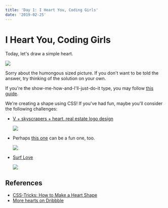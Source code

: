 ```yaml
---
title: 'Day 1: I Heart You, Coding Girls'
date: '2019-02-25'
---
```


# I Heart You, Coding Girls

Today, let's draw a simple heart.

![](https://css-tricks.com/wp-content/uploads/2017/05/book-heart-figure-5.jpg)

Sorry about the humongous sized picture. If you don't want to be told the answer, try thinking of the solution on your own.

If you're the show-me-how-and-I'll-just-do-it type, you may follow [this guide](https://css-tricks.com/books/volume-i/make-heart-shape/).

We're creating a shape using CSS! If you've had fun, maybe you'll consider the following challenges:

- [V + skyscrapers + heart, real estate logo design](https://dribbble.com/shots/4863326-V-skyscrapers-heart-real-estate-logo-design)

  ![](https://cdn.dribbble.com/users/5976/screenshots/4863326/v_skyscrapers_real_estate_logo_design_letter_mark_by_alex_tass.png)

- Perhaps [this one](https://dribbble.com/shots/4784479-Heart-fire-logo-concept-for-dating-app-2-for-sale) can be a fun one, too.

  ![](https://cdn.dribbble.com/users/1171903/screenshots/4784479/1-_recovered_.jpg)

- [Surf Love](https://dribbble.com/shots/5656766-Surf-Love)

  ![](https://cdn.dribbble.com/users/61921/screenshots/5656766/lovewave.png)

## References

- [CSS-Tricks: How to Make a Heart Shape](https://css-tricks.com/books/volume-i/make-heart-shape/)
- [More hearts on Dribbble](https://dribbble.com/search?q=heart)
